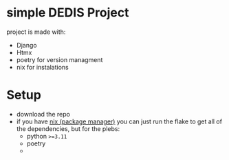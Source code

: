 # simple DEDIS Project

project is made with:

- Django
- Htmx
- poetry for version managment
- nix for instalations


# Setup

- download the repo
- if you have [nix (package manager)](https://nix.dev/install-nix) you can just run the flake to get all of the dependencies, but for the plebs:
    - python `>=3.11`
    - poetry
    - 
